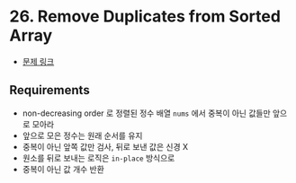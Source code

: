 # 26. Remove Duplicates from Sorted Array

- [문제 링크](https://leetcode.com/problems/remove-duplicates-from-sorted-array/)

## Requirements

- non-decreasing order 로 정렬된 정수 배열 `nums` 에서 중복이 아닌 값들만 앞으로 모아라
- 앞으로 모은 정수는 원래 순서를 유지
- 중복이 아닌 앞쪽 값만 검사, 뒤로 보낸 값은 신경 X
- 원소를 뒤로 보내는 로직은 `in-place` 방식으로
- 중복이 아닌 값 개수 반환
